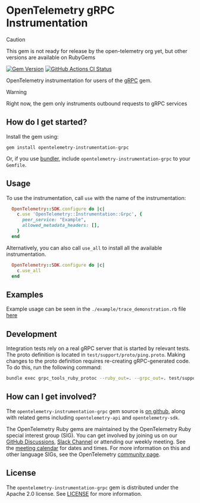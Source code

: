 # OpenTelemetry gRPC Instrumentation
> [!CAUTION]
> This gem is not ready for release by the open-telemetry org yet, but other versions are available on RubyGems

[![Gem Version](https://badge.fury.io/rb/opentelemetry-instrumentation-grpc.svg)](https://badge.fury.io/rb/opentelemetry-instrumentation-grpc)
[![GitHub Actions CI Status](https://github.com/hibachrach/opentelemetry-instrumentation-grpc/actions/workflows/main.yml/badge.svg)](https://github.com/hibachrach/opentelemetry-instrumentation-grpc/actions?query=branch%3Amain)

OpenTelemetry instrumentation for users of the [gRPC](https://github.com/grpc/grpc/tree/master/src/ruby) gem.

> [!WARNING]
> Right now, the gem only instruments outbound requests to gRPC services

## How do I get started?

Install the gem using:

```console
gem install opentelemetry-instrumentation-grpc
```

Or, if you use [bundler][bundler-home], include `opentelemetry-instrumentation-grpc` to your `Gemfile`.


## Usage

To use the instrumentation, call `use` with the name of the instrumentation:

```ruby
  OpenTelemetry::SDK.configure do |c|
    c.use 'OpenTelemetry::Instrumentation::Grpc', {
      peer_service: "Example",
      allowed_metadata_headers: [],
    }
  end
```

Alternatively, you can also call `use_all` to install all the available
instrumentation.

```ruby
  OpenTelemetry::SDK.configure do |c|
    c.use_all
  end
```

## Examples

Example usage can be seen in the `./example/trace_demonstration.rb` file [here](https://github.com/open-telemetry/opentelemetry-ruby-contrib/blob/main/instrumentation/grpc/example/trace_demonstration.rb)

## Development

Integration tests rely on a real gRPC server that is started by relevant tests. The proto definition is located in `test/support/proto/ping.proto`. Making changes to the proto definition requires re-creating gRPC-generated code. To do this, run the following command:

```sh
bundle exec grpc_tools_ruby_protoc --ruby_out=. --grpc_out=. test/support/proto/ping.proto
```

## How can I get involved?

The `opentelemetry-instrumentation-grpc` gem source is [on github][repo-github], along with related gems including `opentelemetry-api` and `opentelemetry-sdk`.

The OpenTelemetry Ruby gems are maintained by the OpenTelemetry Ruby special interest group (SIG). You can get involved by joining us on our [GitHub Discussions][discussions-url], [Slack Channel][slack-channel] or attending our weekly meeting. See the [meeting calendar][community-meetings] for dates and times. For more information on this and other language SIGs, see the OpenTelemetry [community page][ruby-sig].

## License

The `opentelemetry-instrumentation-grpc` gem is distributed under the Apache 2.0 license. See [LICENSE][license-github] for more information.

[grpc-home]: https://github.com/grpc/grpc
[bundler-home]: https://bundler.io
[repo-github]: https://github.com/open-telemetry/opentelemetry-ruby
[license-github]: https://github.com/open-telemetry/opentelemetry-ruby-contrib/blob/main/LICENSE
[ruby-sig]: https://github.com/open-telemetry/community#ruby-sig
[community-meetings]: https://github.com/open-telemetry/community#community-meetings
[slack-channel]: https://cloud-native.slack.com/archives/C01NWKKMKMY
[discussions-url]: https://github.com/open-telemetry/opentelemetry-ruby/discussions
